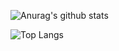 ![Anurag's github stats](https://github-readme-stats.vercel.app/api?username=anuraghazra&count_private=true&show_icons=true&theme=vue)

![Top Langs](https://github-readme-stats.vercel.app/api/top-langs/?username=gofromzero&layout=compact&theme=vue)

